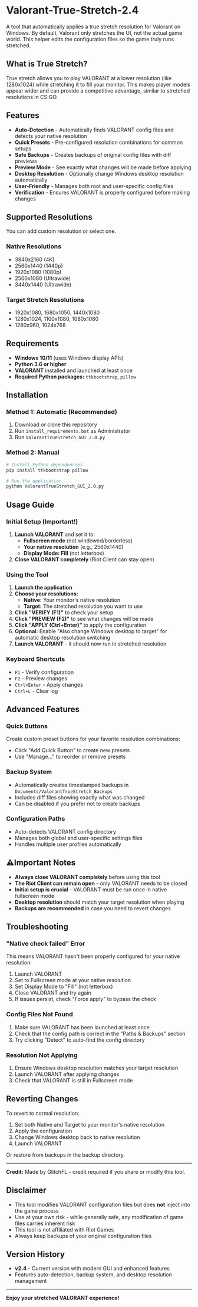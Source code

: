 # Valorant-True-Stretch-2.4
A tool that automatically applies a true stretch resolution for Valorant on Windows. By default, Valorant only stretches the UI, not the actual game world. This helper edits the configuration files so the game truly runs stretched.

## What is True Stretch?
True stretch allows you to play VALORANT at a lower resolution (like 1280x1024) while stretching it to fill your monitor. This makes player models appear wider and can provide a competitive advantage, similar to stretched resolutions in CS:GO.

## Features
- **Auto-Detection** - Automatically finds VALORANT config files and detects your native resolution
- **Quick Presets** - Pre-configured resolution combinations for common setups
- **Safe Backups** - Creates backups of original config files with diff previews
- **Preview Mode** - See exactly what changes will be made before applying
- **Desktop Resolution** - Optionally change Windows desktop resolution automatically
- **User-Friendly** - Manages both root and user-specific config files
- **Verification** - Ensures VALORANT is properly configured before making changes

## Supported Resolutions
You can add custom resolution or select one.

### Native Resolutions
- 3840x2160 (4K)
- 2560x1440 (1440p)
- 1920x1080 (1080p)
- 2560x1080 (Ultrawide)
- 3440x1440 (Ultrawide)

### Target Stretch Resolutions
- 1920x1080, 1680x1050, 1440x1080
- 1280x1024, 1100x1080, 1080x1080
- 1280x960, 1024x768

## Requirements

- **Windows 10/11** (uses Windows display APIs)
- **Python 3.6 or higher**
- **VALORANT** installed and launched at least once
- **Required Python packages:** `ttkbootstrap`, `pillow`

## Installation

### Method 1: Automatic (Recommended)
1. Download or clone this repository
2. Run `install_requirements.bat` as Administrator
3. Run `ValorantTrueStretch_GUI_2.0.py`

### Method 2: Manual
```bash
# Install Python dependencies
pip install ttkbootstrap pillow

# Run the application
python ValorantTrueStretch_GUI_2.0.py
```

## Usage Guide

### Initial Setup (Important!)
1. **Launch VALORANT** and set it to:
   - **Fullscreen mode** (not windowed/borderless)
   - **Your native resolution** (e.g., 2560x1440)
   - **Display Mode: Fill** (not letterbox)
2. **Close VALORANT completely** (Riot Client can stay open)

### Using the Tool
1. **Launch the application**
2. **Choose your resolutions:**
   - **Native:** Your monitor's native resolution
   - **Target:** The stretched resolution you want to use
3. **Click "VERIFY (F1)"** to check your setup
4. **Click "PREVIEW (F2)"** to see what changes will be made
5. **Click "APPLY (Ctrl+Enter)"** to apply the configuration
6. **Optional:** Enable "Also change Windows desktop to target" for automatic desktop resolution switching
7. **Launch VALORANT** - it should now run in stretched resolution

### Keyboard Shortcuts
- `F1` - Verify configuration
- `F2` - Preview changes
- `Ctrl+Enter` - Apply changes
- `Ctrl+L` - Clear log

## Advanced Features

### Quick Buttons
Create custom preset buttons for your favorite resolution combinations:
- Click "Add Quick Button" to create new presets
- Use "Manage..." to reorder or remove presets

### Backup System
- Automatically creates timestamped backups in `Documents/ValorantTrueStretch_Backups`
- Includes diff files showing exactly what was changed
- Can be disabled if you prefer not to create backups

### Configuration Paths
- Auto-detects VALORANT config directory
- Manages both global and user-specific settings files
- Handles multiple user profiles automatically

## ⚠Important Notes

- **Always close VALORANT completely** before using this tool
- **The Riot Client can remain open** - only VALORANT needs to be closed
- **Initial setup is crucial** - VALORANT must be run once in native fullscreen mode
- **Desktop resolution** should match your target resolution when playing
- **Backups are recommended** in case you need to revert changes

## Troubleshooting

### "Native check failed" Error
This means VALORANT hasn't been properly configured for your native resolution:
1. Launch VALORANT
2. Set to Fullscreen mode at your native resolution
3. Set Display Mode to "Fill" (not letterbox)
4. Close VALORANT and try again
5. If issues persist, check "Force apply" to bypass the check

### Config Files Not Found
1. Make sure VALORANT has been launched at least once
2. Check that the config path is correct in the "Paths & Backups" section
3. Try clicking "Detect" to auto-find the config directory

### Resolution Not Applying
1. Ensure Windows desktop resolution matches your target resolution
2. Launch VALORANT after applying changes
3. Check that VALORANT is still in Fullscreen mode

## Reverting Changes

To revert to normal resolution:
1. Set both Native and Target to your monitor's native resolution
2. Apply the configuration
3. Change Windows desktop back to native resolution
4. Launch VALORANT

Or restore from backups in the backup directory.

---

**Credit:** Made by GlitchFL - credit required if you share or modify this tool.

## Disclaimer

- This tool modifies VALORANT configuration files but does **not** inject into the game process
- Use at your own risk - while generally safe, any modification of game files carries inherent risk
- This tool is not affiliated with Riot Games
- Always keep backups of your original configuration files

## Version History

- **v2.4** - Current version with modern GUI and enhanced features
- Features auto-detection, backup system, and desktop resolution management

---

**Enjoy your stretched VALORANT experience!**
